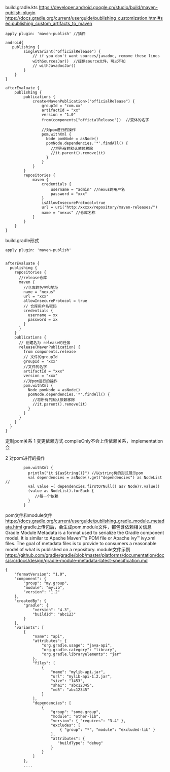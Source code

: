 
build.gradle.kts
https://developer.android.google.cn/studio/build/maven-publish-plugin
https://docs.gradle.org/current/userguide/publishing_customization.html#sec:publishing_custom_artifacts_to_maven
```
apply plugin: 'maven-publish' //插件

android{
   publishing {
        singleVariant("officialRelease") {
            // if you don't want sources/javadoc, remove these lines
            withSourcesJar()  //提供source文件，可以不加
            // withJavadocJar()
        }
    }
}

afterEvaluate {
    publishing {
        publications {
            create<MavenPublication>("officialRelease") {
                groupId = "com.xx"
                artifactId = "xx"
                version = "1.0"
                from(components["officialRelease"])  //变体的名字
                
                //对pom进行的操作 
                pom.withXml {
                  Node pomNode = asNode()
                  pomNode.dependencies.'*'.findAll() {
                    //将所有的默认依赖移除
                    //it.parent().remove(it)
                  }
                }
            }
        }
        repositories {
            maven {
                credentials {
                    username = "admin" //nexus的用户名
                    password = "xxx"
                }
                isAllowInsecureProtocol=true
                url = uri("http:/xxxxx/repository/maven-releases/")
                name = "nexus" //仓库名称
            }
        }
    }
}
```

build.gradle形式
```
apply plugin: 'maven-publish'


afterEvaluate {
  publishing {
    repositories {
      //release仓库
      maven {
        //仓库的名字和地址
        name = "nexus"
        url = "xxx"
        allowInsecureProtocol = true
        // 仓库用户名密码
        credentials {
          username = xx
          password = xx
        }
      }
    }
    publications {
      // 创建名为 release的任务
      release(MavenPublication) {
        from components.release
        // 文件的groupId
        groupId = 'xxx'
        //文件的名字
        artifactId = "xxx"
        version = "xxx"
        //对pom进行的操作
        pom.withXml {
          Node pomNode = asNode()
          pomNode.dependencies.'*'.findAll() {
            //将所有的默认依赖移除
            //it.parent().remove(it)
          }
        }
      }
    }
  }
}
```

定制pom关系
1
变更依赖方式  compileOnly不会上传依赖关系，implementation会

2  对pom进行的操作  
```
        pom.withXml {
          println("it ${asString()}") //以string树的形式展示pom
          val dependencies = asNode().get("dependencies") as NodeList //
          val value =( dependencies.firstOrNull() as? Node)?.value()
          (value as NodeList).forEach {
             //每一个依赖
          }
        }
```



pom文件和module文件
https://docs.gradle.org/current/userguide/publishing_gradle_module_metadata.html
gradle上传包后，会生成pom,module文件，都包含依赖相关信息
Gradle Module Metadata is a format used to serialize the Gradle component model. 
It is similar to Apache Maven™'s POM file or Apache Ivy™ ivy.xml files. The goal of metadata files is to provide 
to consumers a reasonable model of what is published on a repository.
module文件示例
https://github.com/gradle/gradle/blob/master/platforms/documentation/docs/src/docs/design/gradle-module-metadata-latest-specification.md
```
{
    "formatVersion": "1.0",
    "component": {
        "group": "my.group",
        "module": "mylib",
        "version": "1.2"
    },
    "createdBy": {
        "gradle": {
            "version": "4.3",
            "buildId": "abc123"
        }
    },
    "variants": [
        {
            "name": "api",
            "attributes": {
                "org.gradle.usage": "java-api",
                "org.gradle.category": "library",
                "org.gradle.libraryelements": "jar"
            },
            "files": [
                { 
                    "name": "mylib-api.jar", 
                    "url": "mylib-api-1.2.jar",
                    "size": "1453",
                    "sha1": "abc12345",
                    "md5": "abc12345"
                }
            ],
            "dependencies": [
                { 
                    "group": "some.group", 
                    "module": "other-lib", 
                    "version": { "requires": "3.4" },
                    "excludes": [
                        { "group": "*", "module": "excluded-lib" }
                    ],
                    "attributes": {
                       "buildType": "debug"
                    }
                }
            ]
        },
        ....
```